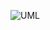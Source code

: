 
![UML](https://user-images.githubusercontent.com/101938881/187316214-78d32d37-9fe5-4c38-a072-76f968ba9d29.jpg)
